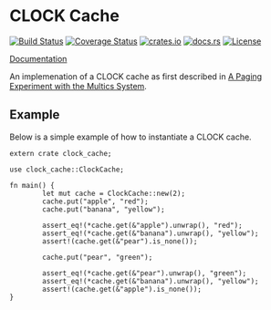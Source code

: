 # CLOCK Cache

[![Build Status](https://travis-ci.org/jeromefroe/clock_cache.svg?branch=master)](https://travis-ci.org/jeromefroe/clock_cache)
[![Coverage Status](https://coveralls.io/repos/github/jeromefroe/clock_cache/badge.svg?branch=master)](https://coveralls.io/github/jeromefroe/clock_cache?branch=master)
[![crates.io](https://img.shields.io/crates/v/clock_cache.svg)](https://crates.io/crates/clock_cache/)
[![docs.rs](https://docs.rs/lru/badge.svg)](https://docs.rs/clock_cache/)
[![License](https://img.shields.io/badge/license-MIT-blue.svg)](https://raw.githubusercontent.com/jeromefroe/clock_cache/master/LICENSE)

[Documentation](https://docs.rs/clock_cache/)

An implemenation of a CLOCK cache as first described in
[A Paging Experiment with the Multics System](http://multicians.org/paging-experiment.pdf).

## Example

Below is a simple example of how to instantiate a CLOCK cache.

```rust,no_run
extern crate clock_cache;

use clock_cache::ClockCache;

fn main() {
        let mut cache = ClockCache::new(2);
        cache.put("apple", "red");
        cache.put("banana", "yellow");

        assert_eq!(*cache.get(&"apple").unwrap(), "red");
        assert_eq!(*cache.get(&"banana").unwrap(), "yellow");
        assert!(cache.get(&"pear").is_none());

        cache.put("pear", "green");

        assert_eq!(*cache.get(&"pear").unwrap(), "green");
        assert_eq!(*cache.get(&"banana").unwrap(), "yellow");
        assert!(cache.get(&"apple").is_none());
}
```